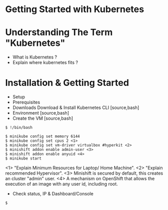 # Getting Started with Kubernetes

# Understanding The Term "Kubernetes"
- What is Kubernetes ?
- Explain where kubernetes fits ?

# Installation & Getting Started
- Setup
- Prerequisites
- Downloads
  Download & Install Kubernetes CLI
[source,bash]
- Environment
[source,bash]
- Create the VM
[source,bash]

```
$ !/bin/bash

$ minikube config set memory 6144
$ minikube config set cpus 2 <1>
$ minikube config set vm-driver virtualbox #hyperkit <2>
$ minishift addon enable admin-user <3>
$ minishift addon enable anyuid <4>
$ minikube start
```
<1> "Explain Minimum Resources for Laptop/ Home Machine".
<2> "Explain recommended Hypervisor".
<3> Minishift is secured by default, this creates an cluster "admin" user.
<4> A mechanism on OpenShift that allows the execution of an image with any user id, including root.

- Check status, IP & Dashboard/Console
```
$
```
